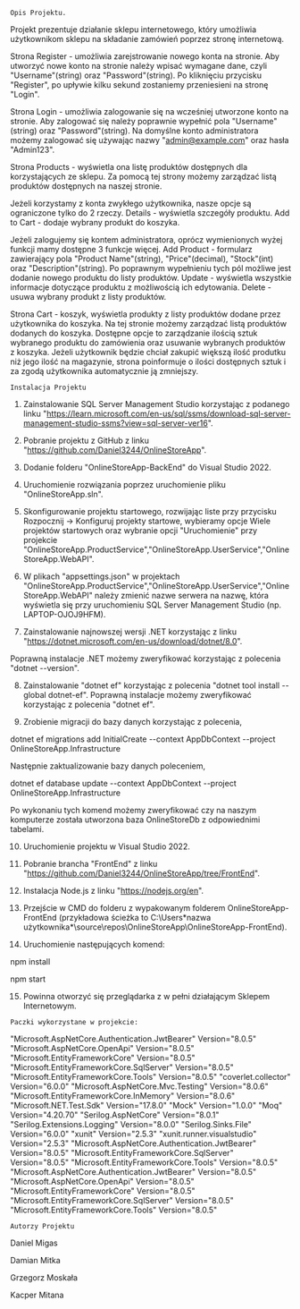 `Opis Projektu.`

Projekt prezentuje działanie sklepu internetowego, który umożliwia użytkownikom sklepu na składanie zamówień poprzez stronę internetową.

Strona Register - umożliwia zarejstrowanie nowego konta na stronie. Aby utworzyć nowe konto na stronie należy wpisać wymagane dane, czyli "Username"(string) oraz "Password"(string). Po kliknięciu przycisku "Register", po upływie kilku sekund zostaniemy przeniesieni na stronę "Login".

Strona Login - umożliwia zalogowanie się na wcześniej utworzone konto na stronie. Aby zalogować się należy poprawnie wypełnić pola "Username"(string) oraz "Password"(string). Na domyślne konto administratora możemy zalogować się używając nazwy "admin@example.com" oraz hasła "Admin123".

Strona Products - wyświetla ona listę produktów dostępnych dla korzystających ze sklepu. Za pomocą tej strony możemy zarządzać listą produktów dostępnych na naszej stronie. 

Jeżeli korzystamy z konta zwykłego użytkownika, nasze opcje są ograniczone tylko do 2 rzeczy.
Details -  wyświetla szczegóły produktu.
Add to Cart - dodaje wybrany produkt do koszyka.

Jeżeli zalogujemy się kontem administratora, oprócz wymienionych wyżej funkcji mamy dostępne 3 funkcje więcej.
Add Product - formularz zawierający pola "Product Name"(string), "Price"(decimal), "Stock"(int) oraz "Description"(string). Po poprawnym wypełnieniu tych pól możliwe jest dodanie nowego produktu do listy produktów.
Update - wyświetla wszystkie informacje dotyczące produktu z możliwością ich edytowania.
Delete - usuwa wybrany produkt z listy produktów.

Strona Cart - koszyk, wyświetla produkty z listy produktów dodane przez użytkownika do koszyka. Na tej stronie możemy zarządzać listą produktów dodanych do koszyka.
Dostępne opcje to zarządzanie ilością sztuk wybranego produktu do zamówienia oraz usuwanie wybranych produktów z koszyka. Jeżeli użytkownik będzie chciał zakupić większą ilość produtku niż jego ilość na magazynie, strona poinformuje o ilości dostępnych sztuk i za zgodą użytkownika automatycznie ją zmniejszy.

`Instalacja Projektu`


1. Zainstalowanie SQL Server Management Studio korzystając z podanego linku "https://learn.microsoft.com/en-us/sql/ssms/download-sql-server-management-studio-ssms?view=sql-server-ver16".

2. Pobranie projektu z GitHub z linku "https://github.com/Daniel3244/OnlineStoreApp".

3. Dodanie folderu "OnlineStoreApp-BackEnd" do Visual Studio 2022.

4. Uruchomienie rozwiązania poprzez uruchomienie pliku "OnlineStoreApp.sln".

5. Skonfigurowanie projektu startowego, rozwijając liste przy przycisku Rozpocznij -> Konfiguruj projekty startowe, wybieramy opcje Wiele projektów startowych oraz wybranie opcji "Uruchomienie" przy projekcie "OnlineStoreApp.ProductService","OnlineStoreApp.UserService","OnlineStoreApp.WebAPI".

6. W plikach "appsettings.json" w projektach "OnlineStoreApp.ProductService","OnlineStoreApp.UserService","OnlineStoreApp.WebAPI" należy zmienić nazwe serwera na nazwę, która wyświetla się przy uruchomieniu SQL Server Management Studio (np. LAPTOP-OJOJ9HFM).

7. Zainstalowanie najnowszej wersji .NET korzystając z linku "https://dotnet.microsoft.com/en-us/download/dotnet/8.0".

Poprawną instalacje .NET możemy zweryfikować korzystając z polecenia "dotnet --version".

8. Zainstalowanie "dotnet ef" korzystając z polecenia "dotnet tool install --global dotnet-ef". Poprawną instalacje możemy zweryfikować korzystając z polecenia "dotnet ef".

9. Zrobienie migracji do bazy danych korzystając z polecenia,

dotnet ef migrations add InitialCreate --context AppDbContext --project OnlineStoreApp.Infrastructure

Następnie zaktualizowanie bazy danych poleceniem,

dotnet ef database update --context AppDbContext --project OnlineStoreApp.Infrastructure

Po wykonaniu tych komend możemy zweryfikować czy na naszym komputerze została utworzona baza OnlineStoreDb z odpowiednimi tabelami.

10. Uruchomienie projektu w Visual Studio 2022.

11. Pobranie brancha "FrontEnd" z linku "https://github.com/Daniel3244/OnlineStoreApp/tree/FrontEnd".

12. Instalacja Node.js z linku "https://nodejs.org/en".

13. Przejście w CMD do folderu z wypakowanym folderem OnlineStoreApp-FrontEnd (przykładowa ścieżka to C:\Users\*nazwa użytkownika*\source\repos\OnlineStoreApp\OnlineStoreApp-FrontEnd).

14. Uruchomienie następujących komend: 

npm install 

npm start

15. Powinna otworzyć się przeglądarka z w pełni działającym Sklepem Internetowym.

`Paczki wykorzystane w projekcie:`

"Microsoft.AspNetCore.Authentication.JwtBearer" Version="8.0.5"
"Microsoft.AspNetCore.OpenApi" Version="8.0.5"
"Microsoft.EntityFrameworkCore" Version="8.0.5"
"Microsoft.EntityFrameworkCore.SqlServer" Version="8.0.5"
"Microsoft.EntityFrameworkCore.Tools" Version="8.0.5"
"coverlet.collector" Version="6.0.0"
"Microsoft.AspNetCore.Mvc.Testing" Version="8.0.6"
"Microsoft.EntityFrameworkCore.InMemory" Version="8.0.6"
"Microsoft.NET.Test.Sdk" Version="17.8.0"
"Mock" Version="1.0.0"
"Moq" Version="4.20.70"
"Serilog.AspNetCore" Version="8.0.1"
"Serilog.Extensions.Logging" Version="8.0.0"
"Serilog.Sinks.File" Version="6.0.0"
"xunit" Version="2.5.3"
"xunit.runner.visualstudio" Version="2.5.3"
"Microsoft.AspNetCore.Authentication.JwtBearer" Version="8.0.5"
"Microsoft.EntityFrameworkCore.SqlServer" Version="8.0.5"
"Microsoft.EntityFrameworkCore.Tools" Version="8.0.5"
"Microsoft.AspNetCore.Authentication.JwtBearer" Version="8.0.5"
"Microsoft.AspNetCore.OpenApi" Version="8.0.5"
"Microsoft.EntityFrameworkCore" Version="8.0.5"
"Microsoft.EntityFrameworkCore.SqlServer" Version="8.0.5"
"Microsoft.EntityFrameworkCore.Tools" Version="8.0.5"

`Autorzy Projektu`

Daniel Migas

Damian Mitka

Grzegorz Moskała

Kacper Mitana
